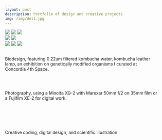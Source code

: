 ```yaml
---
layout: post
description: Portfolio of design and creative projects
img: /img/des1.jpg
---
```


<div class="img_row">
			<img class="col one" src="{{ site.baseurl }}/img/motherwater1.jpg" />
			<img class="col one" src="{{ site.baseurl }}/img/motherwater2.jpg" />
			<img class="col one" src="{{ site.baseurl }}/img/kombuchalamp.jpg" />
</div>
<div class="img_row">
			<img class="col two" src="{{ site.baseurl }}/img/4space1.jpg" />
			<img class="col one" src="{{ site.baseurl }}/img/4space4.jpg" />
</div>
<div class="img_row">		
			<img class="col one" src="{{ site.baseurl }}/img/4space3.jpg" />
			<img class="col one" src="{{ site.baseurl }}/img/4space2.jpg" />
			<img class="col one" src="{{ site.baseurl }}/img/4space5.jpg" />
</div>
<br>

Biodesign, featuring 0.22um filtered kombucha water, kombucha leather lamp, an exhibition on genetically modified organisms I curated at Concordia 4th Space.

<div class="img_row">
	<img class="col one" src="{{ site.baseurl }}/img/a1.jpg" alt="" title=""/>
	<img class="col one" src="{{ site.baseurl }}/img/a2.jpg" alt="" title=""/>
	<img class="col one" src="{{ site.baseurl }}/img/a3.jpg" alt="" title=""/>
</div>

<div class="img_row">
	<img class="col one" src="{{ site.baseurl }}/img/s1.jpg" onmouseover="this.width=150" alt="" title=""/>
	<img class="col one" src="{{ site.baseurl }}/img/s2.jpg" alt="" title=""/>
	<img class="col one" src="{{ site.baseurl }}/img/s3.jpg" alt="" title=""/>
</div>


Photography, using a Minolta XG-2 with Marexar 50mm f/2 on 35mm film or a Fujifilm XE-2 for digital work.
	

<br>
<div class="img_row">
	<img class="col one" src="{{ site.baseurl }}/img/TreeofLight2.gif" alt="" title="VR doodle"/>
</div>

<div class="img_row">
	<img class="col one" src="{{ site.baseurl }}/img/business.png" alt="" title="example image"/>
	<img class="col one" src="{{ site.baseurl }}/img/tabular.gif" alt="" title="example image"/>
</div>
<br>
<div class="img_row">
	<img class="col two" src="{{ site.baseurl }}/img/sci_ill_1.png" alt="" title=""/>
	<img class="col one" src="{{ site.baseurl }}/img/Cover 4.jpg" alt="" title=""/>
</div>

Creative coding, digital design, and scientific illustration.


